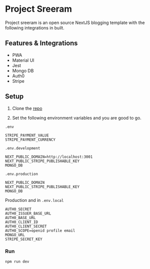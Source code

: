 # Project Sreeram

Project sreeram is an open source NextJS blogging template with the following integrations in built.

## Features & Integrations

- PWA
- Material UI
- Jest
- Mongo DB
- Auth0
- Stripe

## Setup

1. Clone the [repo](https://github.com/sreeramofficial/sreeram)


2. Set the following environment variables and you are good to go.

`.env`

    STRIPE_PAYMENT_VALUE
    STRIPE_PAYMENT_CURRENCY

`.env.development`

    NEXT_PUBLIC_DOMAIN=http://localhost:3001
    NEXT_PUBLIC_STRIPE_PUBLISHABLE_KEY
    MONGO_DB

`.env.production`

    NEXT_PUBLIC_DOMAIN
    NEXT_PUBLIC_STRIPE_PUBLISHABLE_KEY
    MONGO_DB

Production and in `.env.local`

    AUTH0_SECRET
    AUTH0_ISSUER_BASE_URL
    AUTH0_BASE_URL
    AUTH0_CLIENT_ID
    AUTH0_CLIENT_SECRET
    AUTH0_SCOPE=openid profile email
    MONGO_URL
    STRIPE_SECRET_KEY
    
### Run

```bash
npm run dev
```

